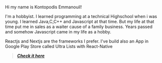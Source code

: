 Hi my name is Kontopodis Emmanouil!

I'm a hobbyist. I learned programming at a technical Highschool when i was young.
I learned Java,C,C++ and Javascript at that time. But my life at that time put me in sales as a waiter cause of a family business.
Years passed and somehow Javascript came in my life as a hobby.

Reactjs and Nextjs are the frameworks I prefer. I've build also an App in Google Play Store called Ultra Lists with React-Native

> ***[Check it here](https://play.google.com/store/apps/details?id=com.kontopodis.UltraLists)***



